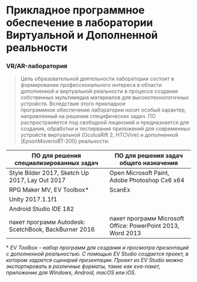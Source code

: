 # Прикладное программное обеспечение в лаборатории Виртуальной и Дополненной реальности

### VR/AR-лаборатория

> Цель образовательной деятельности лаборатории состоит в формировании профессионального интереса в области дополненной и виртуальной 
> реальности в процессе создания собственных мультимедиа материалов для высокотехнологичных устройств. Вследствие этого прикладное   
> программное обеспечение лаборатории носит особый характер, направленный на решение специфических задач. ПО распространяется под свободной 
> лицензией и предназнается для создания, обработки и тестирвания приложений для современных устройств виртуальной (OculusRift 2, HTCVive) 
> и дополненной (EpsonMoverioBT-200) реальности. 


| ПО для решения специализированных задач | ПО для решения задач общего назначения |
| ----------- | ----------- |
| Style Bilder 2017, Sketch Up 2017, Lay Out 2017 | Open Microsoft Paint, Adobe Photoshop Cx6 x64  |
| RPG Maker MV, EV Toolbox* | ScanEx |
| Unity 2017.1.1f1 |  |
| Android Studio IDE 182 |  |
| пакет программ Autodesk: ScetchBook, BackBurner 2016 | пакет программ Microsoft Office: PowerPoint 2013, Word 2013 |

\* *EV Toolbox -  набор программ для создания и просмотра презентаций с дополненной реальностью. С помощью EV Studio создается проект, в котором задается сценарий презентации. Проект из EV Studio можно экспортировать в различные форматы, такие как eva-пакет, приложение для Windows, Android, macOS или iOS.*

